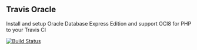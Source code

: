 ## Travis Oracle 
Install and setup Oracle Database Express Edition and support OCI8 for PHP to your Travis CI

[![Build Status](https://travis-ci.org/accgit/travis-oracle.svg?branch=master)](https://travis-ci.org/accgit/travis-oracle)

